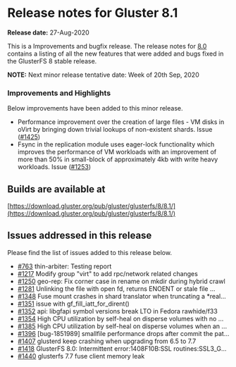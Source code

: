 # Release notes for Gluster 8.1

**Release date:** 27-Aug-2020

This is a Improvements and bugfix release. The release notes for [8.0](8.0.md)
contains a listing of all the new features that were added
and bugs fixed in the GlusterFS 8 stable release.

**NOTE:** Next minor release tentative date: Week of 20th Sep, 2020

### Improvements and Highlights

Below improvements have been added to this minor release.

- Performance improvement over the creation of large files - VM disks in oVirt by bringing down trivial lookups of non-existent shards. Issue ([#1425](https://github.com/gluster/glusterfs/issues/1425))
- Fsync in the replication module uses eager-lock functionality which improves the performance of VM workloads with an improvement of more than 50% in small-block of approximately 4kb with write heavy workloads. Issue ([#1253](https://github.com/gluster/glusterfs/issues/1253))

## Builds are available at

[https://download.gluster.org/pub/gluster/glusterfs/8/8.1/](https://download.gluster.org/pub/gluster/glusterfs/8/8.1/)

## Issues addressed in this release

Please find the list of issues added to this release below.

- [#763](https://github.com/gluster/glusterfs/issues/763) thin-arbiter: Testing report
- [#1217](https://github.com/gluster/glusterfs/issues/1217) Modify group "virt" to add rpc/network related changes
- [#1250](https://github.com/gluster/glusterfs/issues/1250) geo-rep: Fix corner case in rename on mkdir during hybrid crawl
- [#1281](https://github.com/gluster/glusterfs/issues/1281) Unlinking the file with open fd, returns ENOENT or stale file ...
- [#1348](https://github.com/gluster/glusterfs/issues/1348) Fuse mount crashes in shard translator when truncating a \*real...
- [#1351](https://github.com/gluster/glusterfs/issues/1351) issue with gf_fill_iatt_for_dirent()
- [#1352](https://github.com/gluster/glusterfs/issues/1352) api: libgfapi symbol versions break LTO in Fedora rawhide/f33
- [#1354](https://github.com/gluster/glusterfs/issues/1354) High CPU utilization by self-heal on disperse volumes with no ...
- [#1385](https://github.com/gluster/glusterfs/issues/1385) High CPU utilization by self-heal on disperse volumes when an ...
- [#1396](https://github.com/gluster/glusterfs/issues/1396) [bug-1851989] smallfile performance drops after commit the pat...
- [#1407](https://github.com/gluster/glusterfs/issues/1407) glusterd keep crashing when upgrading from 6.5 to 7.7
- [#1418](https://github.com/gluster/glusterfs/issues/1418) GlusterFS 8.0: Intermittent error:1408F10B:SSL routines:SSL3_G...
- [#1440](https://github.com/gluster/glusterfs/issues/1440) glusterfs 7.7 fuse client memory leak
